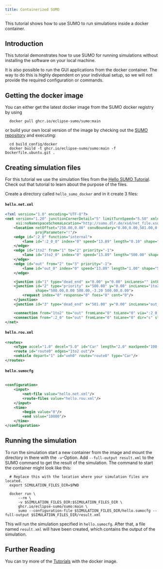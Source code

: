 ```yaml
---
title: Containerized SUMO
---
```


This tutorial shows how to use SUMO to run simulations inside a docker container.

## Introduction

This tutorial demonstrates how to use SUMO for running simulations without installing the software on your local machine.

It is also possible to run the GUI applications from the docker container.
The way to do this is highly dependent on your individual setup, so we will not provide the required configuration or commands.

## Getting the docker image

You can either get the latest docker image from the SUMO docker registry by using

```shell
  docker pull ghcr.io/eclipse-sumo/sumo:main
```

or build your own local version of the image by checking out the [SUMO repository](https://github.com/eclipse-sumo/sumo) and executing:

```shell
  cd build_config/docker
  docker build -t ghcr.io/eclipse-sumo/sumo:main -f Dockerfile.ubuntu.git .
```

## Creating simulation files

For this tutorial we use the simulation files from the [Hello SUMO Tutorial](Hello_SUMO.md).
Check out that tutorial to learn about the purpose of the files.

Create a directory called `hello_sumo_docker` and in it create 3 files:

#### `hello.net.xml`

```xml
<?xml version="1.0" encoding="UTF-8"?>
<net version="1.20" junctionCornerDetail="5" limitTurnSpeed="5.50" xmlns:xsi="http://www.w3.org/2001/XMLSchema-instance"
     xsi:noNamespaceSchemaLocation="http://sumo.dlr.de/xsd/net_file.xsd">
    <location netOffset="250.00,0.00" convBoundary="0.00,0.00,501.00,0.00" origBoundary="-250.00,0.00,251.00,0.00"
              projParameter="!"/>
    <edge id=":2_0" function="internal">
        <lane id=":2_0_0" index="0" speed="13.89" length="0.10" shape="500.00,-1.60 500.00,-1.60"/>
    </edge>
    <edge id="1to2" from="1" to="2" priority="-1">
        <lane id="1to2_0" index="0" speed="13.89" length="500.00" shape="0.00,-1.60 500.00,-1.60"/>
    </edge>
    <edge id="out" from="2" to="3" priority="-1">
        <lane id="out_0" index="0" speed="13.89" length="1.00" shape="500.00,-1.60 501.00,-1.60"/>
    </edge>

    <junction id="1" type="dead_end" x="0.00" y="0.00" incLanes="" intLanes="" shape="0.00,0.00 0.00,-3.20"/>
    <junction id="2" type="priority" x="500.00" y="0.00" incLanes="1to2_0" intLanes=":2_0_0"
              shape="500.00,0.00 500.00,-3.20 500.00,0.00">
        <request index="0" response="0" foes="0" cont="0"/>
    </junction>
    <junction id="3" type="dead_end" x="501.00" y="0.00" incLanes="out_0" intLanes="" shape="501.00,-3.20 501.00,0.00"/>

    <connection from="1to2" to="out" fromLane="0" toLane="0" via=":2_0_0" dir="s" state="M"/>
    <connection from=":2_0" to="out" fromLane="0" toLane="0" dir="s" state="M"/>
</net>
```

#### `hello.rou.xml`

```xml
<routes>
    <vType accel="1.0" decel="5.0" id="Car" length="2.0" maxSpeed="100.0" sigma="0.0"/>
    <route id="route0" edges="1to2 out"/>
    <vehicle depart="1" id="veh0" route="route0" type="Car"/>
</routes>
```

#### `hello.sumocfg`

```xml

<configuration>
    <input>
        <net-file value="hello.net.xml"/>
        <route-files value="hello.rou.xml"/>
    </input>
    <time>
        <begin value="0"/>
        <end value="10000"/>
    </time>
</configuration>
```

## Running the simulation

To run the simulation start a new container from the image and mount the directory in there with the `-v`-Option.
Add `--full-output result.xml` to the SUMO command to get the result of the simulation.
The command to start the container might look like this:

```shell
  # Replace this with the location where your simulation files are located.
  export SIMULATION_FILES_DIR=$PWD

  docker run \
      --rm \
      -v $SIMULATION_FILES_DIR:$SIMULATION_FILES_DIR \
      ghcr.io/eclipse-sumo/sumo:main \
      sumo --configuration-file $SIMULATION_FILES_DIR/hello.sumocfg --full-output $SIMULATION_FILES_DIR/result.xml
```

This will run the simulation specified in `hello.sumocfg`.
After that, a file named `result.xml` will have been created, which contains the output of the simulation.

## Further Reading

You can try more of the [Tutorials](index.md) with the docker image.
